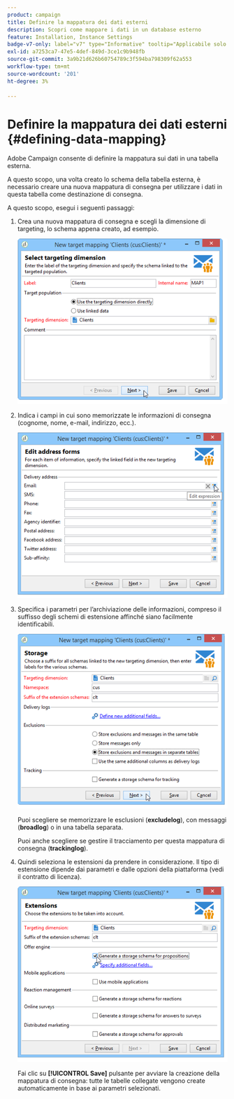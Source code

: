```yaml
---
product: campaign
title: Definire la mappatura dei dati esterni
description: Scopri come mappare i dati in un database esterno
feature: Installation, Instance Settings
badge-v7-only: label="v7" type="Informative" tooltip="Applicabile solo a Campaign Classic v7"
exl-id: a7253ca7-47e5-4def-849d-3ce1c9b948fb
source-git-commit: 3a9b21d626b60754789c3f594ba798309f62a553
workflow-type: tm+mt
source-wordcount: '201'
ht-degree: 3%

---
```


# Definire la mappatura dei dati esterni {#defining-data-mapping}



Adobe Campaign consente di definire la mappatura sui dati in una tabella esterna.

A questo scopo, una volta creato lo schema della tabella esterna, è necessario creare una nuova mappatura di consegna per utilizzare i dati in questa tabella come destinazione di consegna.

A questo scopo, esegui i seguenti passaggi:

1. Crea una nuova mappatura di consegna e scegli la dimensione di targeting, lo schema appena creato, ad esempio.

   ![](assets/wf_new_mapping_create_fda.png)

1. Indica i campi in cui sono memorizzate le informazioni di consegna (cognome, nome, e-mail, indirizzo, ecc.).

   ![](assets/wf_new_mapping_define_join.png)

1. Specifica i parametri per l’archiviazione delle informazioni, compreso il suffisso degli schemi di estensione affinché siano facilmente identificabili.

   ![](assets/wf_new_mapping_define_names.png)

   Puoi scegliere se memorizzare le esclusioni (**excludelog**), con messaggi (**broadlog**) o in una tabella separata.

   Puoi anche scegliere se gestire il tracciamento per questa mappatura di consegna (**trackinglog**).

1. Quindi seleziona le estensioni da prendere in considerazione. Il tipo di estensione dipende dai parametri e dalle opzioni della piattaforma (vedi il contratto di licenza).

   ![](assets/wf_new_mapping_define_extensions.png)

   Fai clic su **[!UICONTROL Save]** pulsante per avviare la creazione della mappatura di consegna: tutte le tabelle collegate vengono create automaticamente in base ai parametri selezionati.
